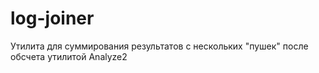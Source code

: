 log-joiner
==========

Утилита для суммирования результатов с нескольких "пушек" после обсчета утилитой Analyze2
